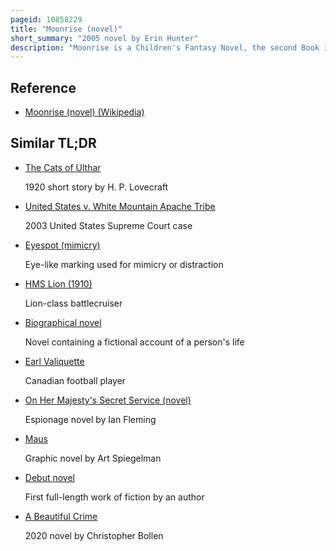 ```yaml
---
pageid: 10858229
title: "Moonrise (novel)"
short_summary: "2005 novel by Erin Hunter"
description: "Moonrise is a Children's Fantasy Novel, the second Book in the Warriors: the New Prophecy Series. The Book illustrates the Adventures of four Groups of wild Cats written by erin Hunter with cover Art by Wayne Mcloughlin. Moonrise follows six Cats brambleclaw squirrelpaw Crowpaw Feathertail Stormfur and Tawnypelt as they return from a Journey to the Ocean to their forest Home. They travel through the Mountains, where they meet the Tribe of Rushing Water, a new Group of Cats first introduced in this Novel. The Tribe Cats are being attacked by a Savage Mountain Lion named Sharptooth. The Clan cats eventually agree to help the Tribe get rid of Sharptooth. The Series Editor victoria Holmes drew Inspiration from Places such as the new Forest and scottish Highlands."
---
```


## Reference

- [Moonrise (novel) (Wikipedia)](https://en.wikipedia.org/?curid=10858229)

## Similar TL;DR

- [The Cats of Ulthar](/tldr/en/the-cats-of-ulthar)

  1920 short story by H. P. Lovecraft

- [United States v. White Mountain Apache Tribe](/tldr/en/united-states-v-white-mountain-apache-tribe)

  2003 United States Supreme Court case

- [Eyespot (mimicry)](/tldr/en/eyespot-mimicry)

  Eye-like marking used for mimicry or distraction

- [HMS Lion (1910)](/tldr/en/hms-lion-1910)

  Lion-class battlecruiser

- [Biographical novel](/tldr/en/biographical-novel)

  Novel containing a fictional account of a person's life

- [Earl Valiquette](/tldr/en/earl-valiquette)

  Canadian football player

- [On Her Majesty's Secret Service (novel)](/tldr/en/on-her-majestys-secret-service-novel)

  Espionage novel by Ian Fleming

- [Maus](/tldr/en/maus)

  Graphic novel by Art Spiegelman

- [Debut novel](/tldr/en/debut-novel)

  First full-length work of fiction by an author

- [A Beautiful Crime](/tldr/en/a-beautiful-crime)

  2020 novel by Christopher Bollen
